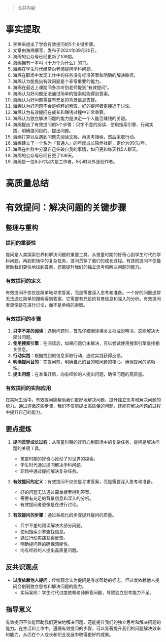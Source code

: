 > 合并内容:



# 事实提取

1. 李笑来提出了学会有效提问的5个关键步骤。
2. 文章由海绵撰写，发布于2024年09月20日。
3. 海绵的公众号已经更新了109期。
4. 海绵拥有一本叫《十万个为什么》的书。
5. 海绵在学生时代经常向老师提问学科问题。
6. 海绵在职场中发现工作中的任务没有标准答案和明确的解决路径。
7. 海绵认为能提出有效问题是个非常重要的能力。
8. 海绵在最近上课期间多次听到老师提到“有效提问”。
9. 海绵认为好问题无法通过简单的搜索就能得到答案。
10. 海绵认为好问题需要有充足的背景信息支撑。
11. 海绵认为好问题不会是纯粹的索取，好的提问者更接近于讨论。
12. 海绵认为有效提问在成长和赚钱过程中非常重要。
13. 海绵认为独立解决问题的能力是决定一个人能否赚钱的关键。
14. 海绵提出了有效提问的5个步骤：只字不差的阅读、使用搜索引擎、行动实践、明确提问目的、提出问题。
15. 海绵打算以后遇到问题先阅读文档，再思考搜索，然后采取行动。
16. 海绵建立了一个名为『普通人』的年度成长陪伴社群，定价为99元/年。
17. 海绵在社群中分享自己突破自我的事情，如日更和每天找5人聊天。
18. 海绵的公众号已经日更了109天。
19. 海绵是一位8小时以内是工作者，8小时以外是创作者。

# 高质量总结

# 有效提问：解决问题的关键步骤

## 整理与重构

### 提问的重要性
提问是人类探索世界和解决问题的重要工具。从孩童时期的好奇心到学生时代的学科问题，再到职场中的复杂任务，提问贯穿了我们的成长过程。有效的提问不仅能帮助我们更快地找到答案，还能提升我们的独立思考和解决问题的能力。

### 有效提问的定义
有效提问不仅仅是简单地寻求答案，而是需要深入思考和准备。一个好的问题通常无法通过简单的搜索得到答案，它需要有充足的背景信息和深入的分析。有效提问者更像是在进行讨论，而不是单纯的索取。

### 有效提问的步骤
1. **只字不差的阅读**：遇到问题时，首先仔细阅读相关文档或说明书，这能解决大部分问题。
2. **使用搜索引擎**：在阅读后，如果问题仍未解决，可以尝试使用搜索引擎查找相关信息。
3. **行动实践**：根据找到的信息采取行动，通过实践获得反馈。
4. **明确提问目的**：在提问前，明确自己的目的和问题的核心，确保提问的清晰性。
5. **提出问题**：在准备好后，向有经验的人提出问题，确保问题的高质量。

### 有效提问的实际应用
在实际生活中，有效提问能帮助我们更好地解决问题，提升独立思考和解决问题的能力。通过遵循这些步骤，我们不仅能提出高质量的问题，还能在解决问题的过程中提升自己的能力。

## 要点提炼
1. **提问贯穿成长过程**：从孩童时期的好奇心到职场中的复杂任务，提问是解决问题的关键工具。
   - 孩童时期的好奇心推动了对世界的探索。
   - 学生时代通过提问解决学科问题。
   - 职场中通过提问解决复杂任务。

2. **有效提问的定义**：有效提问不仅仅是寻求答案，而是需要深入思考和准备。
   - 好的问题无法通过简单搜索得到答案。
   - 需要有充足的背景信息和深入的分析。
   - 有效提问者更像是在进行讨论。

3. **有效提问的步骤**：通过系统化的步骤提升提问的质量。
   - 只字不差的阅读解决大部分问题。
   - 使用搜索引擎查找信息。
   - 通过行动实践获得反馈。
   - 明确提问目的确保清晰性。
   - 向有经验的人提出高质量问题。

## 反共识观点
- **过度依赖他人提问**：传统观念认为提问是寻求帮助的标志，但过度依赖他人提问会削弱独立思考和解决问题的能力。
  - 实际案例：学生时代过度依赖老师解答问题，导致独立思考能力不足。

## 指导意义
有效提问不仅能帮助我们更快地解决问题，还能提升我们的独立思考和解决问题的能力。在生活和工作中，遵循有效提问的步骤，可以显著提升我们的问题解决效率和能力，从而在个人成长和职业发展中取得更好的成果。